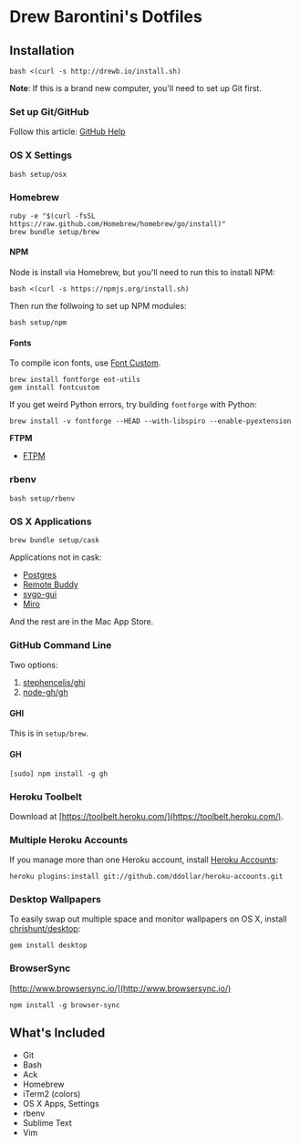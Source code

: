 Drew Barontini's Dotfiles
=========================

Installation
------------

```shell
bash <(curl -s http://drewb.io/install.sh)
```

**Note**: If this is a brand new computer, you'll need to set up Git first.

### Set up Git/GitHub

Follow this article: [GitHub Help](http://help.github.com/articles/generating-ssh-keys)

### OS X Settings

```shell
bash setup/osx
```

### Homebrew

```shell
ruby -e "$(curl -fsSL https://raw.github.com/Homebrew/homebrew/go/install)"
brew bundle setup/brew
```

#### NPM

Node is install via Homebrew, but you'll need to run this to install NPM:

```shell
bash <(curl -s https://npmjs.org/install.sh)
```

Then run the follwoing to set up NPM modules:

```shell
bash setup/npm
```

#### Fonts

To compile icon fonts, use [Font Custom](http://fontcustom.com/).

```shell
brew install fontforge eot-utils
gem install fontcustom
```

If you get weird Python errors, try building `fontforge` with Python:

```shell
brew install -v fontforge --HEAD --with-libspiro --enable-pyextension
```

**FTPM**

- [FTPM](http://heldr.github.io/ftpm/)

### rbenv

```shell
bash setup/rbenv
```

### OS X Applications

```shell
brew bundle setup/cask
```

Applications not in cask:

- [Postgres](http://postgresapp.com/)
- [Remote Buddy](http://www.iospirit.com/products/remotebuddy/)
- [svgo-gui](https://github.com/svg/svgo-gui)
- [Miro](http://www.getmiro.com/)

And the rest are in the Mac App Store.

### GitHub Command Line

Two options:

1. [stephencelis/ghi](http://github.com/stephencelis/ghi)
2. [node-gh/gh](http://github.com/node-gh/gh)

#### GHI

This is in `setup/brew`.

#### GH

```shell
[sudo] npm install -g gh
```

### Heroku Toolbelt

Download at [https://toolbelt.heroku.com/](https://toolbelt.heroku.com/).

### Multiple Heroku Accounts

If you manage more than one Heroku account, install [Heroku Accounts](https://github.com/ddollar/heroku-accounts):

```shell
heroku plugins:install git://github.com/ddollar/heroku-accounts.git
```

### Desktop Wallpapers

To easily swap out multiple space and monitor wallpapers on OS X, install [chrishunt/desktop](https://github.com/chrishunt/desktop):

```shell
gem install desktop
```

### BrowserSync

[http://www.browsersync.io/](http://www.browsersync.io/)

```shell
npm install -g browser-sync
```

What's Included
---------------

- Git
- Bash
- Ack
- Homebrew
- iTerm2 (colors)
- OS X Apps, Settings
- rbenv
- Sublime Text
- Vim

